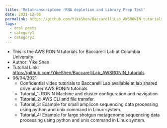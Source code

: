 ```yaml
---
title: 'Metatranscriptome rRNA depletion and Library Prep Test'
date: 2021-12-06
permalink: https://github.com/YikeShen/BaccarelliLab_AWSRONIN_tutorials
tags:
  - cool posts
  - category1
  - category2
---
```


* This is the AWS RONIN tutorials for Baccarelli Lab at Columbia University
* Author: Yike Shen
* Tutorial Link: https://github.com/YikeShen/BaccarelliLab_AWSRONIN_tutorials
* 06/04/2021
  * Confidential video tutorials to Baccarelli Lab available at lab shared drive under AWS RONIN tutorials
  * Tutorial_1:  RONIN Machine and cluster configuration and navigation
  * Tutorial_2: AWS CLI and file transfer.
  * Tutorial_3: Example for small amplicon sequencing data processing using python and unix command in Linux system.
  * Tutorial_4: Example for large shotgun metagenome sequencing data processing using python and unix command in Linux system.
